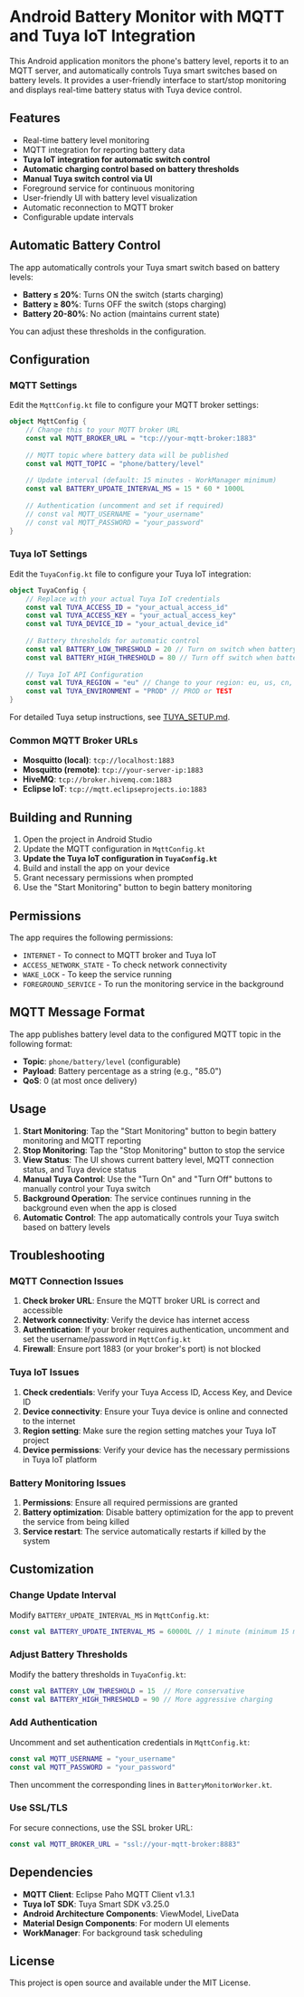 # Android Battery Monitor with MQTT and Tuya IoT Integration

This Android application monitors the phone's battery level, reports it to an MQTT server, and automatically controls Tuya smart switches based on battery levels. It provides a user-friendly interface to start/stop monitoring and displays real-time battery status with Tuya device control.

## Features

- Real-time battery level monitoring
- MQTT integration for reporting battery data
- **Tuya IoT integration for automatic switch control**
- **Automatic charging control based on battery thresholds**
- **Manual Tuya switch control via UI**
- Foreground service for continuous monitoring
- User-friendly UI with battery level visualization
- Automatic reconnection to MQTT broker
- Configurable update intervals

## Automatic Battery Control

The app automatically controls your Tuya smart switch based on battery levels:

- **Battery ≤ 20%**: Turns ON the switch (starts charging)
- **Battery ≥ 80%**: Turns OFF the switch (stops charging)
- **Battery 20-80%**: No action (maintains current state)

You can adjust these thresholds in the configuration.

## Configuration

### MQTT Settings

Edit the `MqttConfig.kt` file to configure your MQTT broker settings:

```kotlin
object MqttConfig {
    // Change this to your MQTT broker URL
    const val MQTT_BROKER_URL = "tcp://your-mqtt-broker:1883"
    
    // MQTT topic where battery data will be published
    const val MQTT_TOPIC = "phone/battery/level"
    
    // Update interval (default: 15 minutes - WorkManager minimum)
    const val BATTERY_UPDATE_INTERVAL_MS = 15 * 60 * 1000L
    
    // Authentication (uncomment and set if required)
    // const val MQTT_USERNAME = "your_username"
    // const val MQTT_PASSWORD = "your_password"
}
```

### Tuya IoT Settings

Edit the `TuyaConfig.kt` file to configure your Tuya IoT integration:

```kotlin
object TuyaConfig {
    // Replace with your actual Tuya IoT credentials
    const val TUYA_ACCESS_ID = "your_actual_access_id"
    const val TUYA_ACCESS_KEY = "your_actual_access_key"
    const val TUYA_DEVICE_ID = "your_actual_device_id"
    
    // Battery thresholds for automatic control
    const val BATTERY_LOW_THRESHOLD = 20 // Turn on switch when battery < 20%
    const val BATTERY_HIGH_THRESHOLD = 80 // Turn off switch when battery > 80%
    
    // Tuya IoT API Configuration
    const val TUYA_REGION = "eu" // Change to your region: eu, us, cn, in, etc.
    const val TUYA_ENVIRONMENT = "PROD" // PROD or TEST
}
```

For detailed Tuya setup instructions, see [TUYA_SETUP.md](TUYA_SETUP.md).

### Common MQTT Broker URLs

- **Mosquitto (local)**: `tcp://localhost:1883`
- **Mosquitto (remote)**: `tcp://your-server-ip:1883`
- **HiveMQ**: `tcp://broker.hivemq.com:1883`
- **Eclipse IoT**: `tcp://mqtt.eclipseprojects.io:1883`

## Building and Running

1. Open the project in Android Studio
2. Update the MQTT configuration in `MqttConfig.kt`
3. **Update the Tuya IoT configuration in `TuyaConfig.kt`**
4. Build and install the app on your device
5. Grant necessary permissions when prompted
6. Use the "Start Monitoring" button to begin battery monitoring

## Permissions

The app requires the following permissions:
- `INTERNET` - To connect to MQTT broker and Tuya IoT
- `ACCESS_NETWORK_STATE` - To check network connectivity
- `WAKE_LOCK` - To keep the service running
- `FOREGROUND_SERVICE` - To run the monitoring service in the background

## MQTT Message Format

The app publishes battery level data to the configured MQTT topic in the following format:

- **Topic**: `phone/battery/level` (configurable)
- **Payload**: Battery percentage as a string (e.g., "85.0")
- **QoS**: 0 (at most once delivery)

## Usage

1. **Start Monitoring**: Tap the "Start Monitoring" button to begin battery monitoring and MQTT reporting
2. **Stop Monitoring**: Tap the "Stop Monitoring" button to stop the service
3. **View Status**: The UI shows current battery level, MQTT connection status, and Tuya device status
4. **Manual Tuya Control**: Use the "Turn On" and "Turn Off" buttons to manually control your Tuya switch
5. **Background Operation**: The service continues running in the background even when the app is closed
6. **Automatic Control**: The app automatically controls your Tuya switch based on battery levels

## Troubleshooting

### MQTT Connection Issues

1. **Check broker URL**: Ensure the MQTT broker URL is correct and accessible
2. **Network connectivity**: Verify the device has internet access
3. **Authentication**: If your broker requires authentication, uncomment and set the username/password in `MqttConfig.kt`
4. **Firewall**: Ensure port 1883 (or your broker's port) is not blocked

### Tuya IoT Issues

1. **Check credentials**: Verify your Tuya Access ID, Access Key, and Device ID
2. **Device connectivity**: Ensure your Tuya device is online and connected to the internet
3. **Region setting**: Make sure the region setting matches your Tuya IoT project
4. **Device permissions**: Verify your device has the necessary permissions in Tuya IoT platform

### Battery Monitoring Issues

1. **Permissions**: Ensure all required permissions are granted
2. **Battery optimization**: Disable battery optimization for the app to prevent the service from being killed
3. **Service restart**: The service automatically restarts if killed by the system

## Customization

### Change Update Interval

Modify `BATTERY_UPDATE_INTERVAL_MS` in `MqttConfig.kt`:

```kotlin
const val BATTERY_UPDATE_INTERVAL_MS = 60000L // 1 minute (minimum 15 minutes for WorkManager)
```

### Adjust Battery Thresholds

Modify the battery thresholds in `TuyaConfig.kt`:

```kotlin
const val BATTERY_LOW_THRESHOLD = 15  // More conservative
const val BATTERY_HIGH_THRESHOLD = 90 // More aggressive charging
```

### Add Authentication

Uncomment and set authentication credentials in `MqttConfig.kt`:

```kotlin
const val MQTT_USERNAME = "your_username"
const val MQTT_PASSWORD = "your_password"
```

Then uncomment the corresponding lines in `BatteryMonitorWorker.kt`.

### Use SSL/TLS

For secure connections, use the SSL broker URL:

```kotlin
const val MQTT_BROKER_URL = "ssl://your-mqtt-broker:8883"
```

## Dependencies

- **MQTT Client**: Eclipse Paho MQTT Client v1.3.1
- **Tuya IoT SDK**: Tuya Smart SDK v3.25.0
- **Android Architecture Components**: ViewModel, LiveData
- **Material Design Components**: For modern UI elements
- **WorkManager**: For background task scheduling

## License

This project is open source and available under the MIT License. 